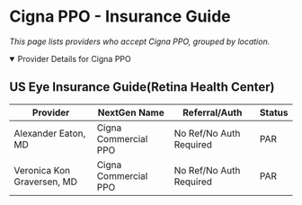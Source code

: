 # Cigna PPO - Insurance Guide

*This page lists providers who accept Cigna PPO, grouped by location.*

<details open><summary>Provider Details for Cigna PPO</summary>

## US Eye Insurance Guide(Retina Health Center)

| Provider | NextGen Name | Referral/Auth | Status |
|----------|-------------|--------------|--------|
| Alexander Eaton, MD | Cigna Commercial PPO | No Ref/No Auth Required | PAR |
| Veronica Kon Graversen, MD | Cigna Commercial PPO | No Ref/No Auth Required | PAR |

</details>

